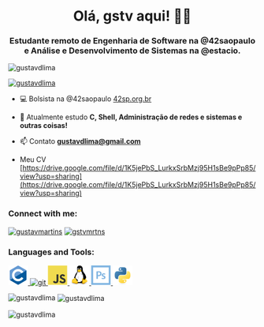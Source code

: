 <h1 align="center">Olá, gstv aqui! 🧙🏽</h1>
<h3 align="center">Estudante remoto de Engenharia de Software na @42saopaulo e Análise e Desenvolvimento de Sistemas na @estacio.</h3>

<p align="left"> <img src="https://komarev.com/ghpvc/?username=gustavdlima&label=Profile%20views&color=0e75b6&style=flat" alt="gustavdlima" /> </p>

<p align="left"> <a href="https://github.com/ryo-ma/github-profile-trophy"><img src="https://github-profile-trophy.vercel.app/?username=gustavdlima" alt="gustavdlima" /></a> </p>

- 💻 Bolsista na @42saopaulo [42sp.org.br](42sp.org.br)

- 🌱 Atualmente estudo **C, Shell, Administração de redes e sistemas e outras coisas!**

- 📫 Contato **gustavdlima@gmail.com**

- Meu CV [https://drive.google.com/file/d/1K5jePbS_LurkxSrbMzj95H1sBe9pPp85/view?usp=sharing](https://drive.google.com/file/d/1K5jePbS_LurkxSrbMzj95H1sBe9pPp85/view?usp=sharing)

<h3 align="left">Connect with me:</h3>
<p align="left">
<a href="https://linkedin.com/in/gustavmartins" target="blank"><img align="center" src="https://raw.githubusercontent.com/rahuldkjain/github-profile-readme-generator/master/src/images/icons/Social/linked-in-alt.svg" alt="gustavmartins" height="30" width="40" /></a>
<a href="https://instagram.com/gstvmrtns" target="blank"><img align="center" src="https://raw.githubusercontent.com/rahuldkjain/github-profile-readme-generator/master/src/images/icons/Social/instagram.svg" alt="gstvmrtns" height="30" width="40" /></a>
</p>

<h3 align="left">Languages and Tools:</h3>
<p align="left"> <a href="https://www.cprogramming.com/" target="_blank"> <img src="https://raw.githubusercontent.com/devicons/devicon/master/icons/c/c-original.svg" alt="c" width="40" height="40"/> </a> <a href="https://git-scm.com/" target="_blank"> <img src="https://www.vectorlogo.zone/logos/git-scm/git-scm-icon.svg" alt="git" width="40" height="40"/> </a> <a href="https://developer.mozilla.org/en-US/docs/Web/JavaScript" target="_blank"> <img src="https://raw.githubusercontent.com/devicons/devicon/master/icons/javascript/javascript-original.svg" alt="javascript" width="40" height="40"/> </a> <a href="https://www.linux.org/" target="_blank"> <img src="https://raw.githubusercontent.com/devicons/devicon/master/icons/linux/linux-original.svg" alt="linux" width="40" height="40"/> </a> <a href="https://www.photoshop.com/en" target="_blank"> <img src="https://raw.githubusercontent.com/devicons/devicon/master/icons/photoshop/photoshop-line.svg" alt="photoshop" width="40" height="40"/> </a> <a href="https://www.python.org" target="_blank"> <img src="https://raw.githubusercontent.com/devicons/devicon/master/icons/python/python-original.svg" alt="python" width="40" height="40"/> </a> </p>

<p><img align="left" src="https://github-readme-stats.vercel.app/api/top-langs?username=gustavdlima&show_icons=true&locale=en&layout=compact" alt="gustavdlima" /></p>

<p>&nbsp;<img align="center" src="https://github-readme-stats.vercel.app/api?username=gustavdlima&show_icons=true&locale=en" alt="gustavdlima" /></p>

<p><img align="center" src="https://github-readme-streak-stats.herokuapp.com/?user=gustavdlima&" alt="gustavdlima" /></p>
